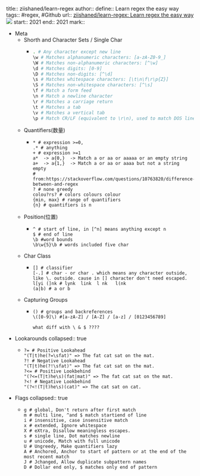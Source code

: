 title:: ziishaned/learn-regex
author:: 
define:: Learn regex the easy way
tags:: #regex, #Github
url::  [ziishaned/learn-regex: Learn regex the easy way](https://github.com/ziishaned/learn-regex) ![](https://img.shields.io/github/stars/ziishaned/learn-regex)
start:: 2021
end:: 2021
mark::

- Meta
  - Shorth and Character Sets / Single Char
    - ```bash
      . # Any character except new line
      \w # Matches alphanumeric characters: [a-zA-Z0-9_]
      \W # Matches non-alphanumeric characters: [^\w]
      \d # Matches digits: [0-9]
      \D # Matches non-digits: [^\d]
      \s # Matches whitespace characters: [\t\n\f\r\p{Z}]
      \S # Matches non-whitespace characters: [^\s]
      \f # Match a form feed
      \n # Match a newline character
      \r # Matches a carriage return
      \t # Matches a tab
      \v # Matches a vertical tab
      \p # Match CR/LF (equivalent to \r\n), used to match DOS line terminator
      ```
  - Quantifiers(数量)
    - ```shell
      * # expression >=0, 
      .* # anything
      + # expression >=1
      a*  -> a{0,}  -> Match a or aa or aaaaa or an empty string
      a+  -> a{1,}  -> Match a or aa or aaaa but not a string empty
      # from:https://stackoverflow.com/questions/10763820/difference-between-and-regex
      ? # none greedy
      colou?rs? # colors colours colour
      {min, max} # range of quantifiers
      {n} # quantifiers is n
      ```
  - Position(位置)
    - ```shell
      ^ # start of line, in [^n] means anything except n
      $ # end of line
      \b #word bounds
      \b\w{5}\b # words included five char
      ```
  - Char Class
    - ```shell
      [] # classifier
      [-.] # char - or char . which means any character outside, like \. outside. cause in [] character don't need escaped.
      l[yi (]nk # lynk  link  l nk   l(nk
      (a|b) # a or b
      ```
  - Capturing Groups
    - ```shell
      () # groups and backreferences
      \([0-9]\) #[a-zA-Z] / [A-Z] / [a-z] / [0123456789]
      
      what diff with \ & $ ????
      ```
- Lookarounds
  collapsed:: true
  - ```shell
    ?= # Positive Lookahead
    "(T|t)he(?=\sfat)" => The fat cat sat on the mat.
    ?! # Negative Lookahead
    "(T|t)he(?!\sfat)" => The fat cat sat on the mat.
    ?<= # Positive Lookbehind
    "(?<=(T|t)he\s)(fat|mat)" => The fat cat sat on the mat.
    ?<! # Negative Lookbehind
    "(?<!(T|t)he\s)(cat)" => The cat sat on cat.
    ```
- Flags
  collapsed:: true
  - ```shell
    g # global, Don't return after first match
    m # multi line, ^and $ match startiend of line
    i # insensitive, case insensitive match
    x # extended, Ignore whitespace
    X # eXtra, Disallow meaningless escapes.
    s # single line, Dot matches newline
    u # unicode, Match with full unicode
    U # Ungreedy, Make quantifiers lazy
    A # Anchored, Anchor to start of pattern or at the end of the most recent match
    J # Jchanged, Allow duplicate subpattern names
    D # Dollar end only, $ matches only end of pattern
    ```